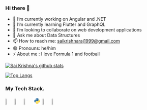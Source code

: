 ### Hi there 👋

<!--
**saikrishnaraj/saikrishnaraj** is a ✨ _special_ ✨ repository because its `README.md` (this file) appears on your GitHub profile.

Here are some ideas to get you started:
-->
- 🔭 I’m currently working on Angular and .NET
- 🌱 I’m currently learning Flutter and GraphQL
- 👯 I’m looking to collaborate on web development applications
- 💬 Ask me about Data Structures
- 📫 How to reach me: saikrishnaraj1999@gmail.com
- 😄 Pronouns: he/him
- ⚡ About me : I love Formula 1 and football

[![Sai Krishna's github stats](https://github-readme-stats.vercel.app/api?username=saikrishnaraj&show_icons=true&theme=tokyonight)](https://github.com/saikrishnaraj/github-readme-stats)

[![Top Langs](https://github-readme-stats.vercel.app/api/top-langs/?username=saikrishnaraj&layout=compact&theme=tokyonight)](https://github.com/saikrishnaraj/github-readme-stats)

### My Tech Stack.

<p float="left">
   <img src="https://img.icons8.com/color/452/nodejs.png" width="5%" height="5%">
  <img src="https://camo.githubusercontent.com/d1f1645b9ef49f552fa58d6170bf0f516e023979/68747470733a2f2f7777772e766563746f726c6f676f2e7a6f6e652f6c6f676f732f66697265626173652f66697265626173652d69636f6e2e737667" width="5%" height="5%">
  <img src="https://camo.githubusercontent.com/0718de253954368a746d474ac4145da14ed303e0/68747470733a2f2f72656163746e61746976652e6465762f696d672f6865616465725f6c6f676f2e737667" width="5%" height="5%">
 
  <img src="https://raw.githubusercontent.com/github/explore/80688e429a7d4ef2fca1e82350fe8e3517d3494d/topics/python/python.png" width="5%" height="5%">
  <img src="https://angular.io/assets/images/logos/angular/angular.png" width="5%" height="5%">
  <img src="https://cdn.volaresystems.com/Images/Posts/2019/12/aspnet_logo.png" width="5%" height="5%">

  
</p>

